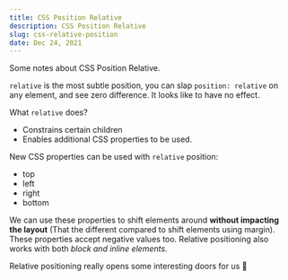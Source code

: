 ```yaml
---
title: CSS Position Relative
description: CSS Position Relative
slug: css-relative-position
date: Dec 24, 2021
---
```


Some notes about CSS Position Relative.

`relative` is the most subtle position, you can slap `position: relative` on any element, and see zero difference. It looks like to have no effect.

What `relative` does?
- Constrains certain children
- Enables additional CSS properties to be used.

New CSS properties can be used with `relative` position:
- top
- left
- right
- bottom

We can use these properties to shift elements around **without impacting the layout** (That the different compared to shift elements using margin).
These properties accept negative values too.
Relative positioning also works with both *block and inline elements*.

Relative positioning really opens some interesting doors for us 💯
